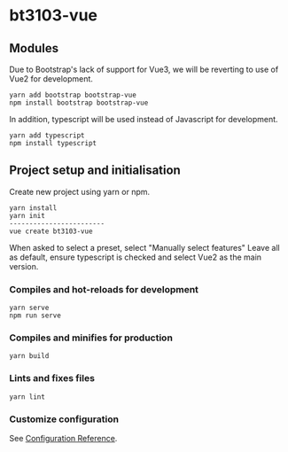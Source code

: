 # bt3103-vue

## Modules
Due to Bootstrap's lack of support for Vue3, we will be reverting to use of Vue2 for development.
```
yarn add bootstrap bootstrap-vue
npm install bootstrap bootstrap-vue
```

In addition, typescript will be used instead of Javascript for development.
```
yarn add typescript
npm install typescript
```

## Project setup and initialisation
Create new project using yarn or npm.
```
yarn install
yarn init
------------------------
vue create bt3103-vue
```

When asked to select a preset, select "Manually select features"
Leave all as default, ensure typescript is checked and select Vue2 as the main version.


### Compiles and hot-reloads for development
```
yarn serve
npm run serve
```

### Compiles and minifies for production
```
yarn build
```

### Lints and fixes files
```
yarn lint
```

### Customize configuration
See [Configuration Reference](https://cli.vuejs.org/config/).
